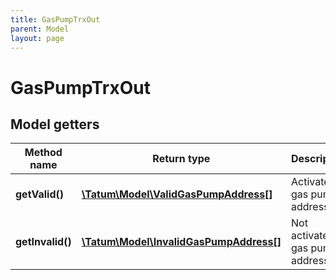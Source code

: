 ```yaml
---
title: GasPumpTrxOut
parent: Model
layout: page
---
```


# GasPumpTrxOut

## Model getters

Method name | Return type | Description | Notes
------------ | ------------- | ------------- | -------------
**getValid()** | [**\Tatum\Model\ValidGasPumpAddress[]**](../ValidGasPumpAddress) | Activated gas pump addresses | ex.: `null` [optional]
**getInvalid()** | [**\Tatum\Model\InvalidGasPumpAddress[]**](../InvalidGasPumpAddress) | Not activated gas pump addresses | ex.: `null` [optional]

